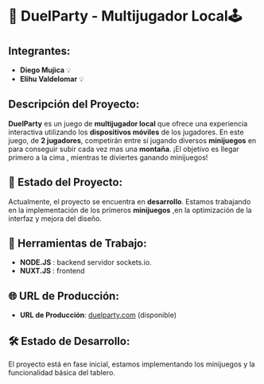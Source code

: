 # 🎲 DuelParty - Multijugador Local🕹️

## Integrantes:
- **Diego Mujica** 💡
- **Elihu Valdelomar** 💡

## Descripción del Proyecto:
**DuelParty** es un juego de **multijugador local** que ofrece una experiencia interactiva utilizando los **dispositivos móviles** de los jugadores. En este juego, de **2 jugadores**, competirán entre sí jugando diversos **minijuegos** en para conseguir subir cada vez mas una **montaña**. ¡El objetivo es llegar primero a la cima , mientras te diviertes ganando minijuegos!

## 🚀 Estado del Proyecto:
Actualmente, el proyecto se encuentra en **desarrollo**. Estamos trabajando en la implementación de los primeros **minijuegos** ,en la optimización de la interfaz y mejora del diseño. 

## 📅 Herramientas de Trabajo:
- **NODE.JS** : backend servidor sockets.io.
- **NUXT.JS** : frontend

## 🌐 URL de Producción:
- **URL de Producción**: [duelparty.com](https://duelparty.com) (disponible)

## 🛠️ Estado de Desarrollo:
El proyecto está en fase inicial, estamos implementando los minijuegos y la funcionalidad básica del tablero.
